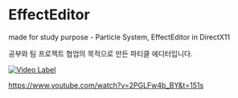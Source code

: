 # EffectEditor
made for study purpose - Particle System, EffectEditor in DirectX11

공부와 팀 프로젝트 협업의 목적으로 만든 파티클 에디터입니다.

[![Video Label](http://img.youtube.com/vi/2PGLFw4b_BY/0.jpg)](https://youtu.be/2PGLFw4b_BY&t=151s)

https://www.youtube.com/watch?v=2PGLFw4b_BY&t=151s
